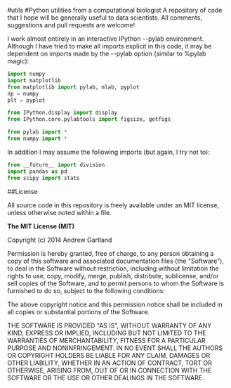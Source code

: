 #utils
#Python utilities from a computational biologist
A repository of code that I hope will be generally useful to data scientists. All comments, suggestions and pull requests are welcome!

I work almost entirely in an interactive IPython --pylab environment. Although I have tried to make all imports explicit in this code, it may be dependent on imports made by the --pylab option (similar to %pylab magic):
```python
import numpy
import matplotlib
from matplotlib import pylab, mlab, pyplot
np = numpy
plt = pyplot

from IPython.display import display
from IPython.core.pylabtools import figsize, getfigs

from pylab import *
from numpy import *
```
In addition I may assume the following imports (but again, I try not to):
```python
from __future__ import division
import pandas as pd
from scipy import stats
```

##License

All source code in this repository is freely available under an MIT license, unless otherwise noted within a file.

**The MIT License (MIT)**

Copyright (c) 2014 Andrew Gartland

Permission is hereby granted, free of charge, to any person obtaining a copy
of this software and associated documentation files (the "Software"), to deal
in the Software without restriction, including without limitation the rights
to use, copy, modify, merge, publish, distribute, sublicense, and/or sell
copies of the Software, and to permit persons to whom the Software is
furnished to do so, subject to the following conditions:

The above copyright notice and this permission notice shall be included in
all copies or substantial portions of the Software.

THE SOFTWARE IS PROVIDED "AS IS", WITHOUT WARRANTY OF ANY KIND, EXPRESS OR
IMPLIED, INCLUDING BUT NOT LIMITED TO THE WARRANTIES OF MERCHANTABILITY,
FITNESS FOR A PARTICULAR PURPOSE AND NONINFRINGEMENT. IN NO EVENT SHALL THE
AUTHORS OR COPYRIGHT HOLDERS BE LIABLE FOR ANY CLAIM, DAMAGES OR OTHER
LIABILITY, WHETHER IN AN ACTION OF CONTRACT, TORT OR OTHERWISE, ARISING FROM,
OUT OF OR IN CONNECTION WITH THE SOFTWARE OR THE USE OR OTHER DEALINGS IN
THE SOFTWARE.